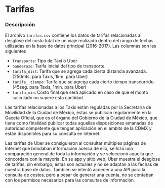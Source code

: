# Tarifas 

### Descripción

El archivo ```tarifas.csv``` contiene los datos de tarifas relacionadas al desglose del costo total de un viaje realizado dentro del rango de fechas utilizadas en la base de datos principal (2016-2017).
Las columnas son las siguientes

- ```Transporte```: Tipo de Taxi o Uber 
- ```banderazo```: Tarifa inicial del tipo de transporte.
- ```tarifa_dist```: Tarifa que se agrega cada cierta distancia avanzada. (250mts. para Taxis, 1km. para Uber)
- ```tarifa_ tiempo```: Tarifa que se agrega cada cierto tiempo transcurrido. (45seg. para Taxis, 1min. para Uber)
- ```tarifa_min```: Costo final que será aplicado en caso de que el monto calculado no supere esta cantidad.

Las tarifas relacionadas a los Taxis están reguladas por la Secretaría de Movilidad de la Ciudad de México, éstas se publican regularmente en la Gaceta Oficial, que es el órgano del Gobierno de la Ciudad de México, que tiene como finalidad publicar todas aquellas disposiciones emanadas de autoridad competente que tengan aplicación en el ámbito de la CDMX y están disponibles para su consulta en Internet.

Las tarifas de Uber se consiguieron al consultar múltiples páginas de Internet que brindaban información acerca de ello, se hizo una comparación general de toda la información y se seleccionó aquella que concordara con la mayoría. En su app y sitio web, Uber muestra el desglose de tarifas, sin embargo, éstas son actuales y no se adaptan a las fechas de nuestra base de datos. También se intentó acceder a una API para la consulta de costos, pero a pesar de generar una cuenta, no se contaban con los permisos necesarios para las consultas de información.


